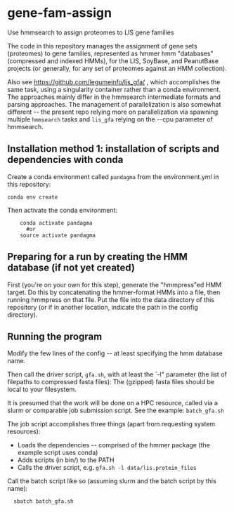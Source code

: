 # gene-fam-assign
Use hmmsearch to assign proteomes to LIS gene families

The code in this repository manages the assignment of gene sets (proteomes) to gene families, represented
as hmmer hmm "databases" (compressed and indexed HMMs), for the LIS, SoyBase, and PeanutBase projects
(or generally, for any set of proteomes against an HMM collection).

Also see https://github.com/legumeinfo/lis_gfa/ , which accomplishes the same task, using a singularity container
rather than a conda environment. The approaches mainly differ in the hmmsearch intermediate formats and parsing approaches.
The management of parallelization is also somewhat different -- the present repo relying more on parallelization
via spawning multiple `hmmsearch` tasks and `lis_gfa` relying on the --cpu parameter of hmmsearch.

## Installation method 1: installation of scripts and dependencies with conda

Create a conda environment called `pandagma` from the environment.yml in this repository:

    conda env create

Then activate the conda environment:
```
    conda activate pandagma
      #or
    source activate pandagma
```

## Preparing for a run by creating the HMM database (if not yet created)

First (you're on your own for this step), generate the "hmmpress"ed HMM target. Do this by concatenating
the hmmer-format HMMs into a file, then running hmmpress on that file. Put the file into the data directory of
this repository (or if in another location, indicate the path in the config directory).

## Running the program

Modify the few lines of the config -- at least specifying the hmm database name.

Then call the driver script, `gfa.sh`, with at least the `-l" parameter (the list of filepaths to compressed fasta files):
The (gzipped) fasta files should be local to your filesystem.

It is presumed that the work will be done on a HPC resource, called via a slurm or comparable job submission script. 
See the example: `batch_gfa.sh`

The job script accomplishes three things (apart from requesting system resources):
 - Loads the dependencies -- comprised of the hmmer package (the example script uses conda)
 - Adds scripts (in bin/) to the PATH
 - Calls the driver script, e.g. `gfa.sh -l data/lis.protein_files`

Call the batch script like so (assuming slurm and the batch script by this name):
```
  sbatch batch_gfa.sh
```
